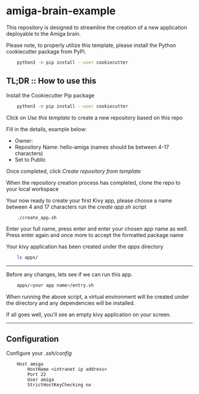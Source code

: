 # amiga-brain-example

This repository is designed to streamline the creation of a new application deployable to the Amiga brain.

Please note, to properly utilize this template, please install the Python cookiecutter package from PyPi.
```bash
    python3 -m pip install --user cookiecutter
```

## TL;DR :: How to use this

Install the Cookiecutter Pip package
```bash
    python3 -m pip install --user cookiecutter
```

Click on *Use this template* to create a new repository based on this repo

Fill in the details, example below:
* Owner: *<your Github username>*
* Repository Name: hello-amiga (names should be between 4-17 characters)
* Set to Public

Once completed, click *Create repository from template*

When the repository creation process has completed, clone the repo to your local workspace

Your now ready to create your first Kivy app, please choose a name between 4 and 17 characters run the *create app.sh* script
```bash
    ./create_app.sh
```

Enter your full name, press enter and enter your chosen app name as well. Press enter again and once more to accept the formatted package name

Your kivy application has been created under the *apps* directory
```bash
    ls apps/
```

---
Before any changes, lets see if we can run this app.

```bash
    apps/<your app name>/entry.sh
```

When running the above script, a virtual environment will be created under the *<application>* directory and any dependencies will be installed.

If all goes well, you'll see an empty kivy application on your screen.


---

## Configuration

Configure your *.ssh/config*
```
    Host amiga
        HostName <intranet ip address>
        Port 22
        User amiga
        StrictHostKeyChecking no
```
